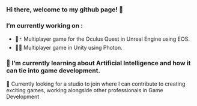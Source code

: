### Hi there, welcome to my github page! 👋

### I’m currently working on :
- 🔎🃏 Multiplayer game for the Oculus Quest in Unreal Engine using EOS.
- 🔱🚢 Multiplayer game in Unity using Photon.

  
### 🌱 I’m currently learning about Artificial Intelligence and how it can tie into game development.

🔭 Currently looking for a studio to join where I can contribute to creating exciting games, working alongside other professionals in Game Development

<!--
**arlwg/arlwg** is a ✨ _special_ ✨ repository because its `README.md` (this file) appears on your GitHub profile.

Here are some ideas to get you started:

-  I’m currently working on ...

-  ...
- 🤔 I’m looking for help with ...
- 💬 Ask me about ...
- 📫 How to reach me: ...
- 😄 Pronouns: ...

-->
